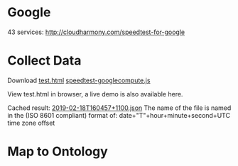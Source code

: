 # Google
43 services: http://cloudharmony.com/speedtest-for-google

# Collect Data
Download [test.html](test.html) [speedtest-googlecompute.js](speedtest-googlecompute.js) 

View test.html in browser, a live demo is also available here.

Cached result: [2019-02-18T160457+1100.json](2019-02-18T160457+1100.json)
The name of the file is named in the (ISO 8601 compliant) format of: date+"T"+hour+minute+second+UTC time zone offset

# Map to Ontology
